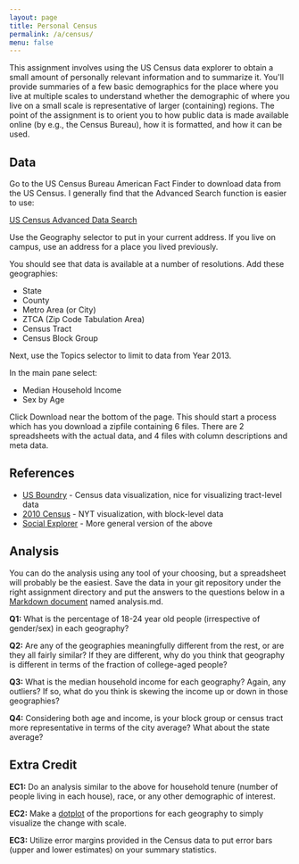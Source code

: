 ```yaml
---
layout: page
title: Personal Census
permalink: /a/census/
menu: false
---
```


This assignment involves using the US Census data explorer to obtain a small amount of personally relevant information and to summarize it. You'll provide summaries of a few basic demographics for the place where you live at multiple scales to understand whether the demographic of where you live on a small scale is representative of larger (containing) regions. The point of the assignment is to orient you to how public data is made available online (by e.g., the Census Bureau), how it is formatted, and how it can be used.

## Data

Go to the US Census Bureau American Fact Finder to download data from the US Census. I generally find that the Advanced Search function is easier to use:

[US Census Advanced Data Search](http://factfinder.census.gov/faces/nav/jsf/pages/searchresults.xhtml?refresh=t)

Use the Geography selector to put in your current address. If you live on campus, use an address for a place you lived previously.

You should see that data is available at a number of resolutions. Add these geographies:

  * State
  * County
  * Metro Area (or City)
  * ZTCA (Zip Code Tabulation Area)
  * Census Tract
  * Census Block Group

Next, use the Topics selector to limit to data from Year 2013.

In the main pane select:

  * Median Household Income
  * Sex by Age

Click Download near the bottom of the page. This should start a process which has you download a zipfile containing 6 files. There are 2 spreadsheets with the actual data, and 4 files with column descriptions and meta data.

## References

  * [US Boundry](http://www.usboundary.com/) - Census data visualization, nice for visualizing tract-level data
  * [2010 Census](https://projects.nytimes.com/census/2010/map) - NYT visualization, with block-level data
  * [Social Explorer](http://www.socialexplorer.com/) - More general version of the above

## Analysis

You can do the analysis using any tool of your choosing, but a spreadsheet will probably be the easiest. Save the data in your git repository under the right assignment directory and put the answers to the questions below in a [Markdown document](https://help.github.com/articles/markdown-basics/) named analysis.md.

**Q1:** What is the percentage of 18-24 year old people (irrespective of gender/sex) in each geography?

**Q2:** Are any of the geographies meaningfully different from the rest, or are they all fairly similar? If they are different, why do you think that geography is different in terms of the fraction of college-aged people?

**Q3:** What is the median household income for each geography? Again, any outliers? If so, what do you think is skewing the income up or down in those geographies?

**Q4:** Considering both age and income, is your block group or census tract more representative in terms of the city average? What about the state average?

## Extra Credit

**EC1:** Do an analysis similar to the above for household tenure (number of people living in each house), race, or any other demographic of interest.

**EC2:** Make a [dotplot](http://www.statmethods.net/graphs/dot.html) of the proportions for each geography to simply visualize the change with scale.

**EC3:** Utilize error margins provided in the Census data to put error bars (upper and lower estimates) on your summary statistics.
